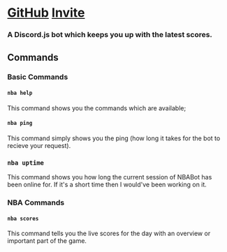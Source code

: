 # [GitHub](https://github.com/EliotChignell/NBABot) [Invite](https://discordapp.com/api/oauth2/authorize?client_id=544017840760422417&permissions=0&scope=bot)
### A Discord.js bot which keeps you up with the latest scores.

## Commands
### Basic Commands
#### `nba help`
This command shows you the commands which are available;
#### `nba ping`
This command simply shows you the ping (how long it takes for the bot to recieve your request).
### `nba uptime`
This command shows you how long the current session of NBABot has been online for. If it's a short time then I would've been working on it.
### NBA Commands
#### `nba scores`
This command tells you the live scores for the day with an overview or important part of the game. 